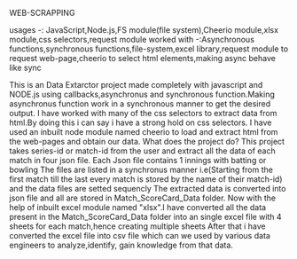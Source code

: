 WEB-SCRAPPING

usages -: JavaScript,Node.js,FS module(file system),Cheerio module,xlsx module,css selectors,request module
worked with -:Asynchronous functions,synchronous functions,file-system,excel library,request module to request web-page,cheerio to select html elements,making async behave like sync




This is an Data Extarctor project made completely with javascript and NODE.js using callbacks,asynchronus and synchronous function.Making asynchronus function work in a synchronous manner to get the desired output.
I have worked with many of the css selectors to extract data from html.By doing this i can say i have a strong hold on css selectors.
I have used an inbuilt node module named cheerio to load and extract html from the web-pages and obtain our data.
What does the project do?
This project takes series-id or match-id from the user and extract all the data of each match in four json file. 
Each Json file contains 1 innings with batting or bowling
The files are listed in a synchronus manner i.e(Starting from the first match till the last every match is stored by the name of their match-id) and the data files are setted sequencly
The extracted data is converted into json file and all are stored in Match_ScoreCard_Data folder.
Now with the help of inbuilt excel module named "xlsx".I have converted all the data present in the Match_ScoreCard_Data folder into an single excel file with 4 sheets for each match,hence creating multiple sheets
After that i have converted the excel file into csv file which can we used by various data engineers to analyze,identify, gain knowledge from that data.
